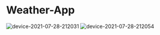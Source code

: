 # Weather-App
![device-2021-07-28-212031](https://user-images.githubusercontent.com/16971758/127354790-ab064ffd-c9db-4e8f-8653-5c6690e9a6c3.png)
![device-2021-07-28-212054](https://user-images.githubusercontent.com/16971758/127354804-74981325-76bb-48d8-8cf5-e3b709185edc.png)
